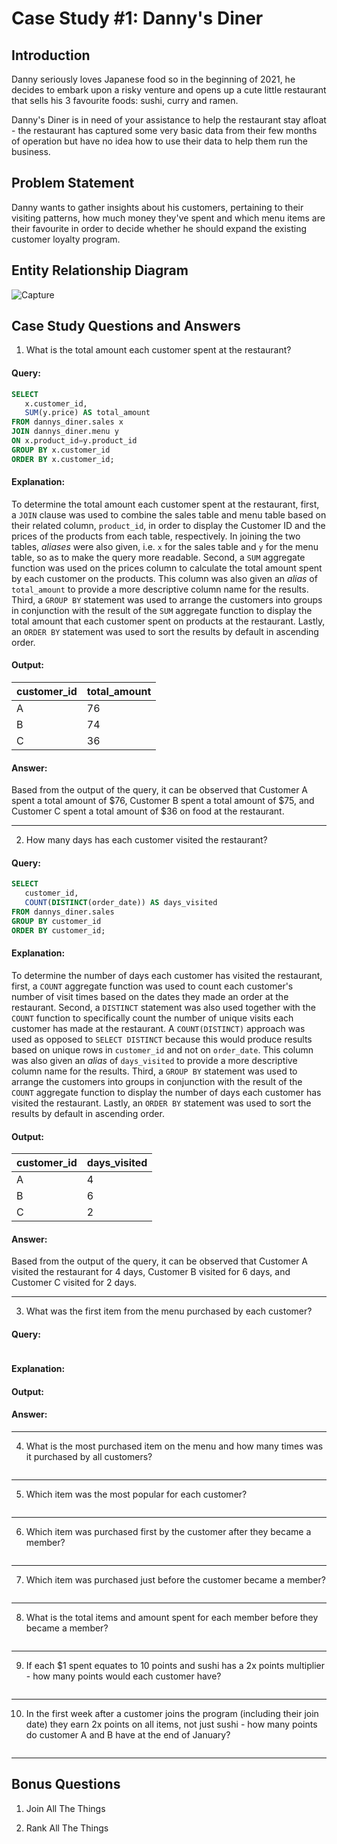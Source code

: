 # Case Study #1: Danny's Diner

## Introduction
Danny seriously loves Japanese food so in the beginning of 2021, he decides to embark upon a risky venture and opens up a cute little restaurant that sells his 3 favourite foods: sushi, curry and ramen.

Danny's Diner is in need of your assistance to help the restaurant stay afloat - the restaurant has captured some very basic data from their few months of operation but have no idea how to use their data to help them run the business.

## Problem Statement
Danny wants to gather insights about his customers, pertaining to their visiting patterns, how much money they've spent and which menu items are their favourite in order to decide whether he should expand the existing customer loyalty program. 

## Entity Relationship Diagram
![Capture](https://github.com/daphnevee/8-Week-SQL-Challenge/assets/127839925/9f6748eb-c8d7-41b5-9ecd-2dcd8ae827c7)

## Case Study Questions and Answers
1. What is the total amount each customer spent at the restaurant?
#### Query:
```sql
SELECT
   x.customer_id,
   SUM(y.price) AS total_amount
FROM dannys_diner.sales x
JOIN dannys_diner.menu y
ON x.product_id=y.product_id
GROUP BY x.customer_id
ORDER BY x.customer_id;
```
#### Explanation:
To determine the total amount each customer spent at the restaurant, first, a ```JOIN``` clause was used to combine the sales table and menu table based on their related column, ```product_id```, in order to display the Customer ID and the prices of the products from each table, respectively. In joining the two tables, *aliases* were also given, i.e. ```x``` for the sales table and ```y``` for the menu table, so as to make the query more readable. Second, a ```SUM``` aggregate function was used on the prices column to calculate the total amount spent by each customer on the products. This column was also given an *alias* of ```total_amount``` to provide a more descriptive column name for the results. Third, a ```GROUP BY``` statement was used to arrange the customers into groups in conjunction with the result of the ```SUM``` aggregate function to display the total amount that each customer spent on products at the restaurant. Lastly, an ```ORDER BY``` statement was used to sort the results by default in ascending order.

#### Output:
customer_id | total_amount
----------- | ------------
A | 76
B | 74
C | 36

#### Answer:
Based from the output of the query, it can be observed that Customer A spent a total amount of $76, Customer B spent a total amount of $75, and Customer C spent a total amount of $36 on food at the restaurant.
- - - -

2. How many days has each customer visited the restaurant?
#### Query:
```sql
SELECT 
   customer_id,
   COUNT(DISTINCT(order_date)) AS days_visited
FROM dannys_diner.sales
GROUP BY customer_id
ORDER BY customer_id;
```
#### Explanation:
To determine the number of days each customer has visited the restaurant, first, a ```COUNT``` aggregate function was used to count  each customer's number of visit times based on the dates they made an order at the restaurant. Second, a ```DISTINCT``` statement was also used together with the ```COUNT``` function to specifically count the number of unique visits each customer has made at the restaurant. A ```COUNT(DISTINCT)``` approach was used as opposed to ```SELECT DISTINCT``` because this would produce results based on unique rows in ```customer_id``` and not on ```order_date```. This column was also given an *alias* of ```days_visited``` to provide a more descriptive column name for the results. Third, a ```GROUP BY``` statement was used to arrange the customers into groups in conjunction with the result of the ```COUNT``` aggregate function to display the number of days each customer has visited the restaurant. Lastly, an ```ORDER BY``` statement was used to sort the results by default in ascending order.

#### Output:
customer_id | days_visited
----------- | ------------
A | 4
B | 6
C | 2

#### Answer:
Based from the output of the query, it can be observed that Customer A visited the restaurant for 4 days, Customer B visited for 6 days, and Customer C visited for 2 days.

- - - -
3. What was the first item from the menu purchased by each customer?
#### Query:
```sql

```
#### Explanation:

#### Output:

#### Answer:

- - - -
4. What is the most purchased item on the menu and how many times was it purchased by all customers?
```sql

```
- - - -
5. Which item was the most popular for each customer?
```sql

```
- - - -
6. Which item was purchased first by the customer after they became a member?
```sql

```
- - - -
7. Which item was purchased just before the customer became a member?
```sql

```
- - - -
8. What is the total items and amount spent for each member before they became a member?
```sql

```
- - - -
9. If each $1 spent equates to 10 points and sushi has a 2x points multiplier - how many points would each customer have?
```sql

```
- - - -
10. In the first week after a customer joins the program (including their join date) they earn 2x points on all items, not just sushi - how many points do customer A and B have at the end of January?
```sql

```
- - - -
## Bonus Questions
1. Join All The Things

2. Rank All The Things
